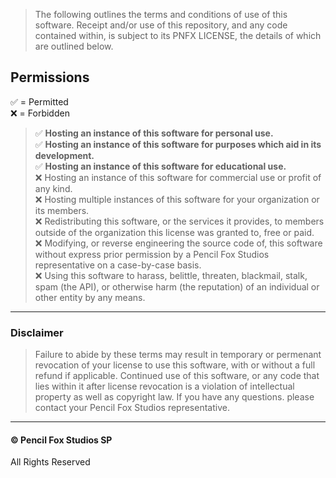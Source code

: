 [//]: # (![PNFX LICENSE]&#40;https://media.discordapp.net/attachments/998403900312920176/1012337199636815972/PNFX_LICENSE.png?width=300&height=100&#41;)
> The following outlines the terms and conditions of use of this software. Receipt and/or use of this repository, and any code contained within, is subject to its PNFX LICENSE, the details of which are outlined below.
## Permissions
✅ = Permitted\
❌ = Forbidden
> ✅ **Hosting an instance of this software for personal use.**\
> ✅ **Hosting an instance of this software for purposes which aid in its development.**\
> ✅ **Hosting an instance of this software for educational use.**\
> ❌ Hosting an instance of this software for commercial use or profit of any kind.\
> ❌ Hosting multiple instances of this software for your organization or its members.\
> ❌ Redistributing this software, or the services it provides, to members outside of the organization this license was granted to, free or paid.  \
> ❌ Modifying, or reverse engineering the source code of, this software without express prior permission by a Pencil Fox Studios representative on a case-by-case basis. \
> ❌ Using this software to harass, belittle, threaten, blackmail, stalk, spam (the API), or otherwise harm (the reputation) of an individual or other entity by any means.
---
### Disclaimer
> Failure to abide by these terms may result in temporary or permenant revocation of your license to use this software, with or without a full refund if applicable. Continued use of this software, or any code that lies within it after license revocation is a violation of intellectual property as well as copyright law. If you have any questions. please contact your Pencil Fox Studios representative.
---
#### © Pencil Fox Studios SP
All Rights Reserved